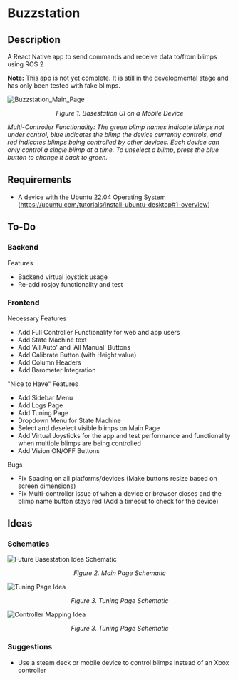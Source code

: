 # Buzzstation

## Description 
A React Native app to send commands and receive data to/from blimps using ROS 2

**Note:** This app is not yet complete. It is still in the developmental stage and has only been tested with fake blimps.
<p align="center">

![Buzzstation_Main_Page](https://github.com/awilwayco/Buzzstation/assets/56363833/1bf52e02-73db-4060-b895-9c1fcd369237)
<p align="center">
<em>Figure 1. Basestation UI on a Mobile Device</em>
  
<em>Multi-Controller Functionality: The green blimp names indicate blimps not under control, blue indicates the blimp the device currently controls, and red indicates blimps being controlled by other devices. Each device can only control a single blimp at a time. To unselect a blimp, press the blue button to change it back to green. </em>
</p>
</p>

## Requirements

- A device with the Ubuntu 22.04 Operating System (https://ubuntu.com/tutorials/install-ubuntu-desktop#1-overview)

## To-Do

### Backend

Features
- Backend virtual joystick usage
- Re-add rosjoy functionality and test

### Frontend

Necessary Features
- Add Full Controller Functionality for web and app users
- Add State Machine text
- Add 'All Auto' and 'All Manual' Buttons
- Add Calibrate Button (with Height value)
- Add Column Headers
- Add Barometer Integration

"Nice to Have" Features
- Add Sidebar Menu
- Add Logs Page
- Add Tuning Page
- Dropdown Menu for State Machine
- Select and deselect visible blimps on Main Page
- Add Virtual Joysticks for the app and test performance and functionality when multiple blimps are being controlled
- Add Vision ON/OFF Buttons

Bugs
- Fix Spacing on all platforms/devices (Make buttons resize based on screen dimensions)
- Fix Multi-controller issue of when a device or browser closes and the blimp name button stays red (Add a timeout to check for the device)

## Ideas

### Schematics

<p align="center">

![Future Basestation Idea Schematic](https://github.com/awilwayco/Buzzstation/assets/56363833/42d1ada5-12ba-4d33-97d4-c54773996f03)
<p align="center">
<em>Figure 2. Main Page Schematic</em>
</p>
</p>

<p align="center">

![Tuning Page Idea](https://github.com/awilwayco/Buzzstation/assets/56363833/b473b9cc-6c5c-47ab-b007-11b4d6503f2f)
<p align="center">
<em>Figure 3. Tuning Page Schematic</em>
</p>
</p>

<p align="center">

![Controller Mapping Idea](https://github.com/awilwayco/Buzzstation/assets/56363833/43eaec0d-e121-4890-a705-e21683139139)
<p align="center">
<em>Figure 3. Tuning Page Schematic</em>
</p>
</p>

### Suggestions
- Use a steam deck or mobile device to control blimps instead of an Xbox controller
